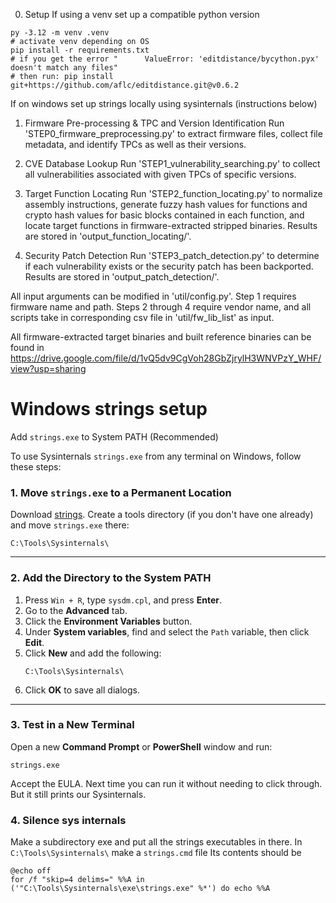 0. Setup
If using a venv set up a compatible python version
```
py -3.12 -m venv .venv
# activate venv depending on OS
pip install -r requirements.txt
# if you get the error "      ValueError: 'editdistance/bycython.pyx' doesn't match any files"
# then run: pip install git+https://github.com/aflc/editdistance.git@v0.6.2
```
If on windows set up strings locally using sysinternals (instructions below)


1. Firmware Pre-processing & TPC and Version Identification
Run 'STEP0_firmware_preprocessing.py' to extract firmware files, collect file metadata, and identify TPCs as well as their versions.

1. CVE Database Lookup
Run 'STEP1_vulnerability_searching.py' to collect all vulnerabilities associated with given TPCs of specific versions.

1. Target Function Locating
Run 'STEP2_function_locating.py' to normalize assembly instructions, generate fuzzy hash values for functions and crypto hash values for basic blocks contained in each function, and locate target functions in firmware-extracted stripped binaries.
Results are stored in 'output_function_locating/'.

1. Security Patch Detection
Run 'STEP3_patch_detection.py' to determine if each vulnerability exists or the security patch has been backported.
Results are stored in 'output_patch_detection/'.

All input arguments can be modified in 'util/config.py'. Step 1 requires firmware name and path. Steps 2 through 4 require vendor name, and all scripts take in corresponding csv file in 'util/fw_lib_list' as input.

All firmware-extracted target binaries and built reference binaries can be found in https://drive.google.com/file/d/1vQ5dv9CgVoh28GbZjrylH3WNVPzY_WHF/view?usp=sharing



# Windows strings setup
Add `strings.exe` to System PATH (Recommended)

To use Sysinternals `strings.exe` from any terminal on Windows, follow these steps:

### 1. Move `strings.exe` to a Permanent Location
Download [strings](https://learn.microsoft.com/en-us/sysinternals/downloads/strings). 
Create a tools directory (if you don't have one already) and move `strings.exe` there:

```
C:\Tools\Sysinternals\
```
---

### 2. Add the Directory to the System PATH

1. Press `Win + R`, type `sysdm.cpl`, and press **Enter**.
2. Go to the **Advanced** tab.
3. Click the **Environment Variables** button.
4. Under **System variables**, find and select the `Path` variable, then click **Edit**.
5. Click **New** and add the following:
   ```
   C:\Tools\Sysinternals\
   ```
6. Click **OK** to save all dialogs.

---

### 3. Test in a New Terminal

Open a new **Command Prompt** or **PowerShell** window and run:

```
strings.exe 
```
Accept the EULA. Next time you can run it without needing to click through. But it still prints our Sysinternals.

### 4. Silence sys internals
Make a subdirectory exe and put all the strings executables in there.
In `C:\Tools\Sysinternals\` make a `strings.cmd` file
Its contents should be 
```
@echo off
for /f "skip=4 delims=" %%A in ('"C:\Tools\Sysinternals\exe\strings.exe" %*') do echo %%A
```